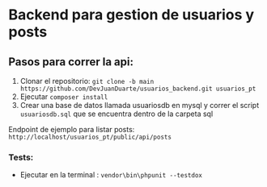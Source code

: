 # Backend para gestion de usuarios y posts

## Pasos para correr la api:

1. Clonar el repositorio: ```git clone -b main https://github.com/DevJuanDuarte/usuarios_backend.git usuarios_pt```
2. Ejecutar ```composer install```
3. Crear una base de datos llamada usuariosdb en mysql y correr el script ```usuariosdb.sql``` que se encuentra dentro de la carpeta sql


Endpoint de ejemplo para listar posts: ```http://localhost/usuarios_pt/public/api/posts```

### Tests:

- Ejecutar en la terminal : ```vendor\bin\phpunit --testdox```